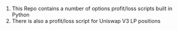 1. This Repo contains a number of options profit/loss scripts built in Python
2. There is also a profit/loss script for Uniswap V3 LP positions
